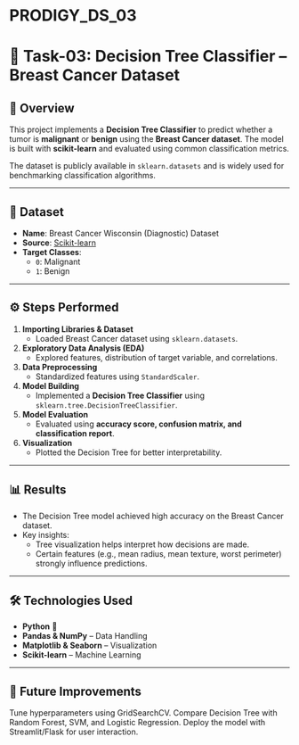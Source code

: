 # PRODIGY_DS_03
# 🧠 Task-03: Decision Tree Classifier – Breast Cancer Dataset  

## 📌 Overview  
This project implements a **Decision Tree Classifier** to predict whether a tumor is **malignant** or **benign** using the **Breast Cancer dataset**. The model is built with **scikit-learn** and evaluated using common classification metrics.  

The dataset is publicly available in `sklearn.datasets` and is widely used for benchmarking classification algorithms.  

---

## 📂 Dataset  
- **Name**: Breast Cancer Wisconsin (Diagnostic) Dataset  
- **Source**: [Scikit-learn](https://scikit-learn.org/stable/modules/generated/sklearn.datasets.load_breast_cancer.html)  
- **Target Classes**:  
  - `0`: Malignant  
  - `1`: Benign  

---

## ⚙️ Steps Performed  
1. **Importing Libraries & Dataset**  
   - Loaded Breast Cancer dataset using `sklearn.datasets`.  
2. **Exploratory Data Analysis (EDA)**  
   - Explored features, distribution of target variable, and correlations.  
3. **Data Preprocessing**  
   - Standardized features using `StandardScaler`.  
4. **Model Building**  
   - Implemented a **Decision Tree Classifier** using `sklearn.tree.DecisionTreeClassifier`.  
5. **Model Evaluation**  
   - Evaluated using **accuracy score, confusion matrix, and classification report**.  
6. **Visualization**  
   - Plotted the Decision Tree for better interpretability.  

---

## 📊 Results  
- The Decision Tree model achieved high accuracy on the Breast Cancer dataset.  
- Key insights:  
  - Tree visualization helps interpret how decisions are made.  
  - Certain features (e.g., mean radius, mean texture, worst perimeter) strongly influence predictions.  

---

## 🛠️ Technologies Used  
- **Python** 🐍  
- **Pandas & NumPy** – Data Handling  
- **Matplotlib & Seaborn** – Visualization  
- **Scikit-learn** – Machine Learning  

---

## 📌 Future Improvements

Tune hyperparameters using GridSearchCV.
Compare Decision Tree with Random Forest, SVM, and Logistic Regression.
Deploy the model with Streamlit/Flask for user interaction.
